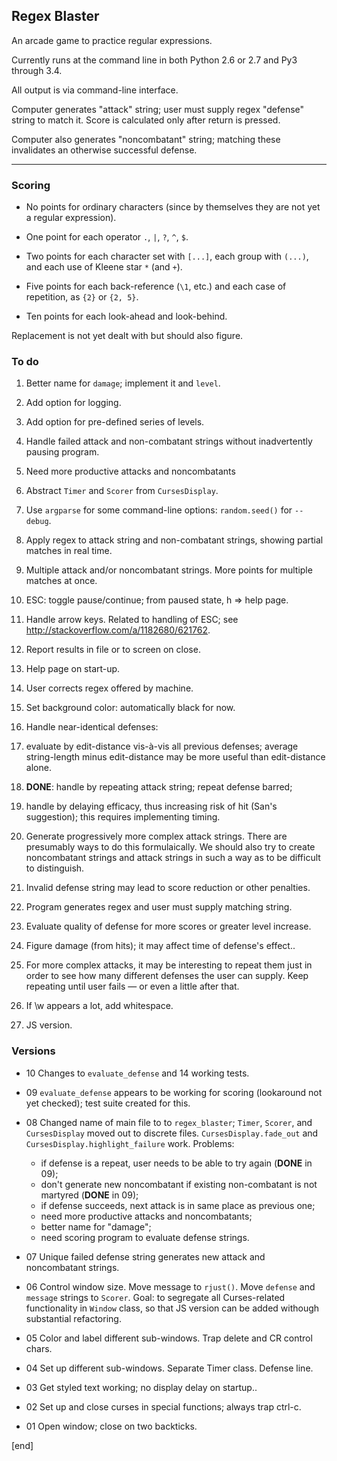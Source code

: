 ## Regex Blaster

An arcade game to practice regular expressions.

Currently runs at the command line in both Python 2.6 or 2.7 and Py3 through 3.4.

All output is via command-line interface.

Computer generates "attack" string; user must supply regex "defense" string to match it. Score is calculated only after return is pressed.

Computer also generates "noncombatant" string; matching these invalidates an otherwise successful defense.

---

### Scoring

 * No points for ordinary characters (since by themselves they are not yet a regular expression).

 * One point for each operator `.`, `|`, `?`, `^`, `$`.

 * Two points for each character set with `[...]`, each group with `(...)`, and each use of Kleene star `*` (and `+`).

 * Five points for each back-reference (`\1`, etc.) and each case of repetition, as `{2}` or `{2, 5}`.

 * Ten points for each look-ahead and look-behind.

Replacement is not yet dealt with but should also figure.


### To do

 1. Better name for `damage`; implement it and `level`.

 1. Add option for logging.

 1. Add option for pre-defined series of levels.

 1. Handle failed attack and non-combatant strings without inadvertently pausing program.

 1. Need more productive attacks and noncombatants

 1. Abstract `Timer` and `Scorer` from `CursesDisplay`.

 1. Use `argparse` for some command-line options: `random.seed()` for `--debug`.

 1. Apply regex to attack string and non-combatant strings, showing partial matches in real time.

 1. Multiple attack and/or noncombatant strings. More points for multiple matches at once.

 1. ESC: toggle pause/continue; from paused state, h => help page.

 1. Handle arrow keys. Related to handling of ESC; see http://stackoverflow.com/a/1182680/621762.

 1. Report results in file or to screen on close.

 1. Help page on start-up. 
 
 1. User corrects regex offered by machine.

 1. Set background color: automatically black for now.

 1. Handle near-identical defenses:

  2. evaluate by edit-distance vis-à-vis all previous defenses; average string-length minus edit-distance may be more useful than edit-distance alone.
  2. **DONE**: handle by repeating attack string; repeat defense barred;
  2. handle by delaying efficacy, thus increasing risk of hit (San's  suggestion); this requires implementing timing.

 1. Generate progressively more complex attack strings. There are presumably ways to do this formulaically. We should also try to create noncombatant strings and attack strings in such a way as to be difficult to distinguish.

 1. Invalid defense string may lead to score reduction or other penalties.

 1. Program generates regex and user must supply matching string.

 1. Evaluate quality of defense for more scores or greater level increase.

 1. Figure damage (from hits); it may affect time of defense's effect..

 1. For more complex attacks, it may be interesting to repeat them just in order to see how many different defenses the user can supply. Keep repeating until user fails — or even a little after that.

 1. If \w appears a lot, add whitespace.

 1. JS version.

### Versions

 * 10 Changes to `evaluate_defense` and 14 working tests.

 * 09 `evaluate_defense` appears to be working for scoring (lookaround not yet checked); test suite created for this.

 * 08 Changed name of main file to to `regex_blaster`; `Timer`, `Scorer`, and `CursesDisplay` moved out to discrete files. `CursesDisplay.fade_out` and `CursesDisplay.highlight_failure` work. Problems: 

   * if defense is a repeat, user needs to be able to try again (**DONE** in 09);
   * don't generate new noncombatant if existing non-combatant is not martyred (**DONE** in 09);
   * if defense succeeds, next attack is in same place as previous one;
   * need more productive attacks and noncombatants;
   * better name for "damage";
   * need scoring program to evaluate defense strings.

 * 07 Unique failed defense string generates new attack and noncombatant strings.

 * 06 Control window size. Move message to `rjust()`. Move `defense` and `message` strings to `Scorer`. Goal: to segregate all Curses-related functionality in `Window` class, so that JS version can be added withough substantial refactoring.

 * 05 Color and label different sub-windows. Trap delete and CR control chars.

 * 04 Set up different sub-windows. Separate Timer class. Defense line.

 * 03 Get styled text working; no display delay on startup..

 * 02 Set up and close curses in special functions; always trap ctrl-c.

 * 01 Open window; close on two backticks.


[end]
